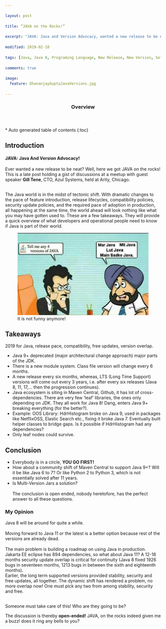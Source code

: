 ```yaml
---

layout: post

title: “JAVA on the Rocks!”

excerpt: "JAVA: Java and Version Advocacy, wanted a new release to be neat? Well, here we got JAVA, on the rocks! "

modified: 2019-02-10

tags: [Java, Java 8, Programing Language, New Release, New Version, Software Engineering , Analysis, Dhananjay Gupta]

comments: true

image:
  feature: DhananjayGuptaJavaVersions.jpg

---
```


 

<section id="table-of-contents" class="toc">
  <header>
    <h3>Overview</h3>
  </header>
<div id="drawer" markdown="1">
*  Auto generated table of contents
{:toc}
</div>
</section><!-- /#table-of-contents -->




Introduction
------------

#### JAVA: Java And Version Advocacy!

Ever wanted a new release to be neat? Well, here we got JAVA on the rocks! This is a late post holding a gist of discussions at a meetup with guest speaker **Gill Tene**, CTO, Azul Systems, held at Arity, Chicago. <br/><br/>

The Java world is in the midst of tectonic shift. With dramatic changes to the pace of feature introduction, release lifecycles, compatibility policies, security update policies, and the required pace of adoption in production, all happening at the same time, the world ahead will look nothing like what you may have gotten used to. These are a few takeaways. They will provide a quick overview of what developers and operational people need to know if Java is part of their world.

<figure>
    <img src="/images/DhananjayGuptaJavaVersions.jpg"></a>
    <figcaption>It is not funny anymore!</figcaption>
</figure>

Takeaways
---------

2019 for Java, release pace, compatibility, free updates, version overlap.
+ Java 9+ deprecated (major architectural change approach) major parts of the JDK.
+ There is a new module system. Class file version will change every 6 months.
+ A new release every six months, whereas, LTS (Long Time Support) versions will come out every 3 years, i.e. after every six releases (Java 8, 11, 17,... then the progression continues).
+ Java ecosystem is siting in Maven Central, Github, it has lot of cross-dependencies. There are very few ‘leaf’ libraries, the ones only depending on JDK. They all work for Java 8! Dang, enters Java 9+ breaking everything (for the better?).
+ Example: OOS Library: HdrHistogram broke on Java 9, used in packages like NetflixOSS, Elastic Search etc., fixing it broke Java 7. Eventually built helper classes to bridge gaps. Is it possible if HdrHistogram had any dependencies?
+ Only leaf nodes could survive.

Conclusion
----------

+ Everybody is in a circle, **YOU GO FIRST!** 
+ How about a community shift of Maven Central to support Java 9+? Will it be like Java 6 to 7? Or like Python 2 to Python 3, which is not essentially solved after 11 years. 
+ Is Multi-Version Jars a solution?
<br/><br/>
The conclusion is open ended, nobody heretofore, has the perfect answer to all these questions. 

### My Opinion 

Java 8 will be around for quite a while. <br/><br/> Moving forward to Java 11 or the latest is a better option because rest of the versions are already dead.
<br/><br/> The main problem is building a roadmap on using Java in production. Jakarta EE eclipse has 894 dependencies, so what about Java 11? A 12-18 months security update overlap is critical for continuity (Java 8 fixed 1926 bugs in seventeen months, 1213 bugs in between the sixth and eighteenth months).<br/> Earlier, the long term supported versions provided stability, security and free updates, all together. The dynamic shift has rendered a problem, no more overlap now! One must pick any two from among stability, security and free. <br/><br/>

Someone must take care of this! Who are they going to be? 

The discussion is thereby **open-ended!** JAVA, on the rocks indeed given me a buzz! does it ring any bells to you?

